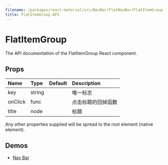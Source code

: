 ```yaml
---
filename: /packages/react-material/src/NavBar/FlatNavBar/FlatItemGroup.js
title: FlatItemGroup API
---
```


<!--- This documentation is automatically generated, do not try to edit it. -->

# FlatItemGroup

<p class="description">The API documentation of the FlatItemGroup React component.</p>



## Props

| Name | Type | Default | Description |
|:-----|:-----|:--------|:------------|
| <span class="prop-name">key</span> | <span class="prop-type">string |   | 唯一标志 |
| <span class="prop-name">onClick</span> | <span class="prop-type">func |   | 点击标题的回掉函数 |
| <span class="prop-name">title</span> | <span class="prop-type">node |   | 标题 |

Any other properties supplied will be spread to the root element (native element).

## Demos

- [Nav Bar](/demos/nav-bar)

